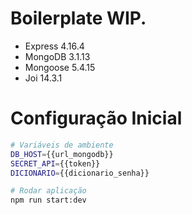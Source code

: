 # Boilerplate WIP.

- Express 4.16.4
- MongoDB 3.1.13
- Mongoose 5.4.15
- Joi 14.3.1

# Configuração Inicial
```sh
# Variáveis de ambiente
DB_HOST={{url_mongodb}}
SECRET_API={{token}}
DICIONARIO={{dicionario_senha}}

# Rodar aplicação
npm run start:dev
```



  
